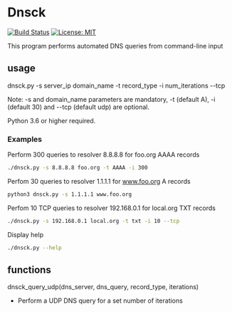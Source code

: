 # Dnsck

[![Build Status](https://travis-ci.com/mark-w-hunter/dnsck.svg?branch=devel)](https://travis-ci.com/mark-w-hunter/dnsck)
[![License: MIT](https://img.shields.io/badge/License-MIT-yellow.svg)](https://opensource.org/licenses/MIT)

This program performs automated DNS queries from command-line input

## usage

dnsck.py -s server_ip domain_name -t record_type -i num_iterations --tcp

Note: -s and domain_name parameters are mandatory, -t (default A), -i (default 30) and --tcp (default udp) are optional.

Python 3.6 or higher required.

### Examples

Perform 300 queries to resolver 8.8.8.8 for foo.org AAAA records

```bash
./dnsck.py -s 8.8.8.8 foo.org -t AAAA -i 300
```

Perfom 30 queries to resolver 1.1.1.1 for www.foo.org A records

```bash
python3 dnsck.py -s 1.1.1.1 www.foo.org
```

Perfom 10 TCP queries to resolver 192.168.0.1 for local.org TXT records

```bash
./dnsck.py -s 192.168.0.1 local.org -t txt -i 10 --tcp
```

Display help

```bash
./dnsck.py --help
```

## functions

dnsck_query_udp(dns_server, dns_query, record_type, iterations)

- Perform a UDP DNS query for a set number of iterations  
